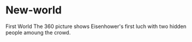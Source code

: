 # New-world
First World
The 360 picture shows Eisenhower's first luch with two hidden people amoung the crowd.

